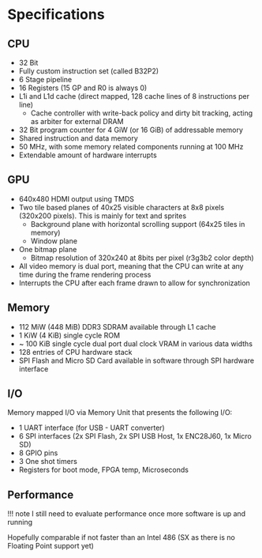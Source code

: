 # Specifications

## CPU

- 32 Bit
- Fully custom instruction set (called B32P2)
- 6 Stage pipeline
- 16 Registers (15 GP and R0 is always 0)
- L1i and L1d cache (direct mapped, 128 cache lines of 8 instructions per line)
    - Cache controller with write-back policy and dirty bit tracking, acting as arbiter for external DRAM
- 32 Bit program counter for 4 GiW (or 16 GiB) of addressable memory
- Shared instruction and data memory
- 50 MHz, with some memory related components running at 100 MHz
- Extendable amount of hardware interrupts

## GPU

- 640x480 HDMI output using TMDS
- Two tile based planes of 40x25 visible characters at 8x8 pixels (320x200 pixels). This is mainly for text and sprites
    - Background plane with horizontal scrolling support (64x25 tiles in memory)
    - Window plane
- One bitmap plane
    - Bitmap resolution of 320x240 at 8bits per pixel (r3g3b2 color depth)
- All video memory is dual port, meaning that the CPU can write at any time during the frame rendering process
- Interrupts the CPU after each frame drawn to allow for synchronization

## Memory

- 112 MiW (448 MiB) DDR3 SDRAM available through L1 cache
- 1 KiW (4 KiB) single cycle ROM
- ~ 100 KiB single cycle dual port dual clock VRAM in various data widths
- 128 entries of CPU hardware stack
- SPI Flash and Micro SD Card available in software through SPI hardware interface

## I/O

Memory mapped I/O via Memory Unit that presents the following I/O:

- 1 UART interface (for USB - UART converter)
- 6 SPI interfaces (2x SPI Flash, 2x SPI USB Host, 1x ENC28J60, 1x Micro SD)
- 8 GPIO pins
- 3 One shot timers
- Registers for boot mode, FPGA temp, Microseconds

## Performance

!!! note
    I still need to evaluate performance once more software is up and running

Hopefully comparable if not faster than an Intel 486 (SX as there is no Floating Point support yet)
